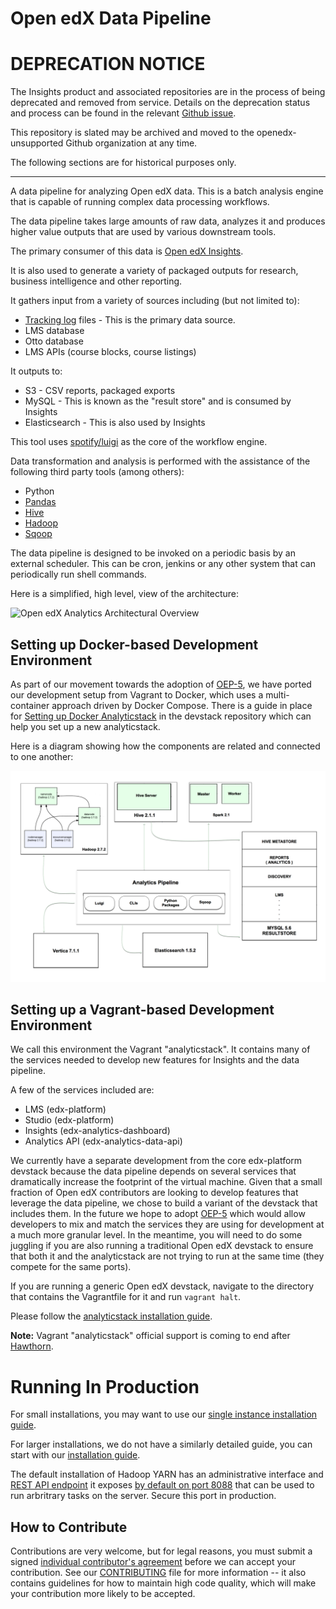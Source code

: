 Open edX Data Pipeline
======================

# DEPRECATION NOTICE

The Insights product and associated repositories are in the process of being 
deprecated and removed from service. Details on the deprecation status and
process can be found in the relevant [Github issue](https://github.com/openedx/public-engineering/issues/221).

This repository is slated may be archived and moved to the openedx-unsupported
Github organization at any time.

The following sections are for historical purposes only.

---

A data pipeline for analyzing Open edX data. This is a batch analysis engine that is capable of running complex data processing workflows.

The data pipeline takes large amounts of raw data, analyzes it and produces higher value outputs that are used by various downstream tools.

The primary consumer of this data is [Open edX Insights](http://edx.readthedocs.io/projects/edx-insights/en/latest/).

It is also used to generate a variety of packaged outputs for research, business intelligence and other reporting.

It gathers input from a variety of sources including (but not limited to):

* [Tracking log](http://edx.readthedocs.io/projects/devdata/en/latest/internal_data_formats/event_list.html) files - This is the primary data source.
* LMS database
* Otto database
* LMS APIs (course blocks, course listings)

It outputs to:

* S3 - CSV reports, packaged exports
* MySQL - This is known as the "result store" and is consumed by Insights
* Elasticsearch - This is also used by Insights

This tool uses [spotify/luigi](https://github.com/spotify/luigi) as the core of the workflow engine.

Data transformation and analysis is performed with the assistance of the following third party tools (among others):

* Python
* [Pandas](http://pandas.pydata.org/)
* [Hive](https://hive.apache.org/)
* [Hadoop](http://hadoop.apache.org/)
* [Sqoop](http://sqoop.apache.org/)

The data pipeline is designed to be invoked on a periodic basis by an external scheduler. This can be cron, jenkins or any other system that can periodically run shell commands.

Here is a simplified, high level, view of the architecture:

![Open edX Analytics Architectural Overview](http://edx.readthedocs.io/projects/edx-installing-configuring-and-running/en/latest/_images/Analytics_Pipeline.png)

Setting up Docker-based Development Environment
-----------------------------------------------

As part of our movement towards the adoption of [OEP-5](https://github.com/openedx/open-edx-proposals/blob/master/oeps/oep-0005-arch-containerize-devstack.rst), we have
ported our development setup from Vagrant to Docker, which uses a multi-container approach driven by Docker Compose.
There is a guide in place for [Setting up Docker Analyticstack](https://github.com/openedx/devstack#getting-started-on-analytics) in
the devstack repository which can help you set up a new analyticstack.

Here is a diagram showing how the components are related and connected to one another:

![the analyticstack](/images/docker_analyticstack.png?raw=true)

Setting up a Vagrant-based Development Environment
--------------------------------------------------

We call this environment the Vagrant "analyticstack". It contains many of the services needed to develop new features for Insights and the data pipeline.

A few of the services included are:

- LMS (edx-platform)
- Studio (edx-platform)
- Insights (edx-analytics-dashboard)
- Analytics API (edx-analytics-data-api)

We currently have a separate development from the core edx-platform devstack because the data pipeline depends on
several services that dramatically increase the footprint of the virtual machine. Given that a small fraction of
Open edX contributors are looking to develop features that leverage the data pipeline, we chose to build a variant of
the devstack that includes them. In the future we hope to adopt [OEP-5](https://github.com/openedx/open-edx-proposals/blob/master/oeps/oep-0005-arch-containerize-devstack.rst)
which would allow developers to mix and match the services they are using for development at a much more granular level.
In the meantime, you will need to do some juggling if you are also running a traditional Open edX devstack to ensure
that both it and the analyticstack are not trying to run at the same time (they compete for the same ports).

If you are running a generic Open edX devstack, navigate to the directory that contains the Vagrantfile for it and run `vagrant halt`.

Please follow the [analyticstack installation guide](http://edx.readthedocs.io/projects/edx-installing-configuring-and-running/en/latest/installation/analytics/index.html).

**Note:** Vagrant "analyticstack" official support is coming to end after [Hawthorn](https://groups.google.com/forum/#!topic/edx-code/KWp1RHoN5n0).

Running In Production
=====================

For small installations, you may want to use our [single instance installation guide](https://openedx.atlassian.net/wiki/display/OpenOPS/edX+Analytics+Installation).

For larger installations, we do not have a similarly detailed guide, you can start with our [installation guide](http://edx.readthedocs.io/projects/edx-installing-configuring-and-running/en/latest/insights/index.html).

The default installation of Hadoop YARN has an administrative interface and [REST API endpoint](https://hadoop.apache.org/docs/current/hadoop-yarn/hadoop-yarn-site/ResourceManagerRest.html) it exposes [by default on port 8088](https://hadoop.apache.org/docs/current/hadoop-yarn/hadoop-yarn-common/yarn-default.xml#yarn.resourcemanager.webapp.address) that can be used to run arbritrary tasks on the server. Secure this port in production.

How to Contribute
-----------------

Contributions are very welcome, but for legal reasons, you must submit a signed
[individual contributor's agreement](http://openedx.org/cla)
before we can accept your contribution. See our
[CONTRIBUTING](https://github.com/openedx/.github/blob/master/CONTRIBUTING.md)
file for more information -- it also contains guidelines for how to maintain
high code quality, which will make your contribution more likely to be accepted.
